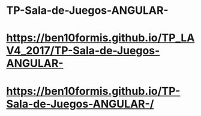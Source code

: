# TP-Sala-de-Juegos-ANGULAR-

# https://ben10formis.github.io/TP_LAV4_2017/TP-Sala-de-Juegos-ANGULAR-
# https://ben10formis.github.io/TP-Sala-de-Juegos-ANGULAR-/
